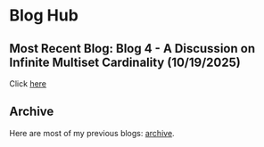 # Blog Hub

## Most Recent Blog: Blog 4 - A Discussion on Infinite Multiset Cardinality (10/19/2025)

Click [here](https://shoesareme.github.io/blog/blog4)

## Archive

Here are most of my previous blogs: [archive](https://shoesareme.github.io/blog/archive).